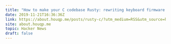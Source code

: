 ```yaml
---
title: "How to make your C codebase Rusty: rewriting keyboard firmware keymap"
date: 2019-11-21T16:36:36Z
link: https://about.houqp.me/posts/rusty-c/?utm_medium=RSS&utm_source=hune
site: about.houqp.me
topic: Hacker News
draft: false
---
```

